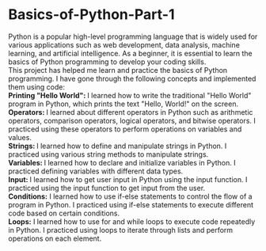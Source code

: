 # Basics-of-Python-Part-1
Python is a popular high-level programming language that is widely used for various applications such as web development, data analysis, machine learning, and artificial intelligence. As a beginner, it is essential to learn the basics of Python programming to develop your coding skills.
<br>
This project has helped me learn and practice the basics of Python programming. I have gone through the following concepts and implemented them using code:
<br>
<b>Printing "Hello World": </b>
I learned how to write the traditional "Hello World" program in Python, which prints the text "Hello, World!" on the screen.
<br>
<b>Operators: </b>
I learned about different operators in Python such as arithmetic operators, comparison operators, logical operators, and bitwise operators. I practiced using these operators to perform operations on variables and values.
<br>
<b>Strings: </b>
I learned how to define and manipulate strings in Python. I practiced using various string methods to manipulate strings.
<br>
<b>Variables: </b>
I learned how to declare and initialize variables in Python. I practiced defining variables with different data types.
<br>
<b>Input: </b>
I learned how to get user input in Python using the input function. I practiced using the input function to get input from the user.
<br>
<b>Conditions:</b> 
I learned how to use if-else statements to control the flow of a program in Python. I practiced using if-else statements to execute different code based on certain conditions.
<br>
<b>Loops:</b>
I learned how to use for and while loops to execute code repeatedly in Python. I practiced using loops to iterate through lists and perform operations on each element.
<br>
